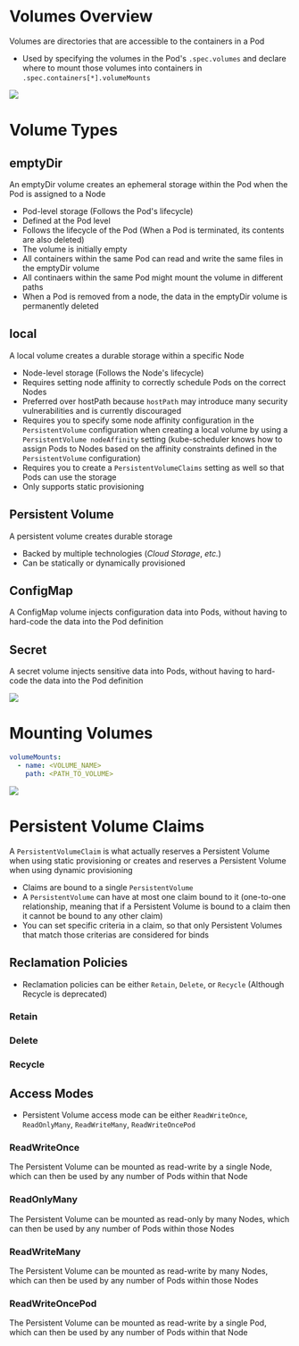 # Volumes Overview

Volumes are directories that are accessible to the containers in a Pod

* Used by specifying the volumes in the Pod's `.spec.volumes` and declare where to mount those volumes into containers in `.spec.containers[*].volumeMounts`

![](https://github.com/JonmarCorpuz/SecondBrain/blob/main/Assets/Whitespace.png)

# Volume Types

## emptyDir

An emptyDir volume creates an ephemeral storage within the Pod when the Pod is assigned to a Node

* Pod-level storage (Follows the Pod's lifecycle)
* Defined at the Pod level
* Follows the lifecycle of the Pod (When a Pod is terminated, its contents are also deleted)
* The volume is initially empty
* All containers within the same Pod can read and write the same files in the emptyDir volume
* All continaers within the same Pod might mount the volume in different paths
* When a Pod is removed from a node, the data in the emptyDir volume is permanently deleted

## local

  A local volume creates a durable storage within a specific Node

* Node-level storage (Follows the Node's lifecycle)
* Requires setting node affinity to correctly schedule Pods on the correct Nodes
* Preferred over hostPath because `hostPath` may introduce many security vulnerabilities and is currently discouraged
* Requires you to specify some node affinity configuration in the `PersistentVolume` configuration when creating a local volume by using a `PersistentVolume nodeAffinity` setting (kube-scheduler knows how to assign Pods to Nodes based on the affinity constraints defined in the `PersistentVolume` configuration)
* Requires you to create a `PersistentVolumeClaims` setting as well so that Pods can use the storage
* Only supports static provisioning

## Persistent Volume

A persistent volume creates durable storage 

* Backed by multiple technologies (*Cloud Storage*, *etc.*)
* Can be statically or dynamically provisioned

## ConfigMap

A ConfigMap volume injects configuration data into Pods, without having to hard-code the data into the Pod definition

## Secret

A secret volume injects sensitive data into Pods, without having to hard-code the data into the Pod definition

![](https://github.com/JonmarCorpuz/SecondBrain/blob/main/Assets/Whitespace.png)

# Mounting Volumes

```YAML
volumeMounts:
  - name: <VOLUME_NAME>
    path: <PATH_TO_VOLUME>
```

![](https://github.com/JonmarCorpuz/SecondBrain/blob/main/Assets/Whitespace.png)

# Persistent Volume Claims

A `PersistentVolumeClaim` is what actually reserves a Persistent Volume when using static provisioning or creates and reserves a Persistent Volume when using dynamic provisioning

* Claims are bound to a single `PersistentVolume`
* A `PersistentVolume` can have at most one claim bound to it (one-to-one relationship, meaning that if a Persistent Volume is bound to a claim then it cannot be bound to any other claim)
* You can set specific criteria in a claim, so that only Persistent Volumes that match those criterias are considered for binds

## Reclamation Policies

* Reclamation policies can be either `Retain`, `Delete`, or `Recycle` (Although Recycle is deprecated)

### Retain

### Delete

### Recycle

## Access Modes

* Persistent Volume access mode can be either `ReadWriteOnce`, `ReadOnlyMany`, `ReadWriteMany`, `ReadWriteOncePod`

### ReadWriteOnce

The Persistent Volume can be mounted as read-write by a single Node, which can then be used by any number of Pods within that Node

### ReadOnlyMany

The Persistent Volume can be mounted as read-only by many Nodes, which can then be used by any number of Pods within those Nodes

### ReadWriteMany

The Persistent Volume can be mounted as read-write by many Nodes, which can then be used by any number of Pods within those Nodes

### ReadWriteOncePod

The Persistent Volume can be mounted  as read-write by a single Pod, which can then be used by any number of Pods within that Node

